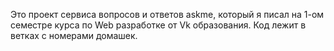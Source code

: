 Это проект сервиса вопросов и ответов askme, который я писал на 1-ом семестре курса по Web разработке от Vk образования. Код лежит в ветках с номерами домашек.
